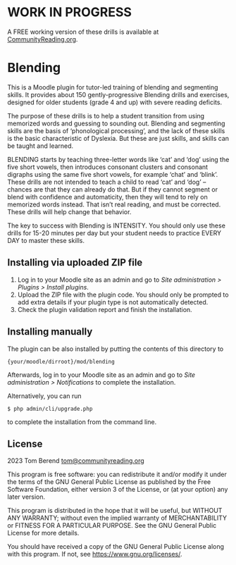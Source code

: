 # WORK IN PROGRESS #

A FREE working version of these drills is available at [CommunityReading.org](https://communityreading.org).

# Blending #

This is a Moodle plugin for tutor-led training of blending and segmenting skills.  It provides about 150 gently-progressive Blending drills and exercises, designed for older students (grade 4 and up) with severe reading deficits.

The purpose of these drills is to help a student transition from using memorized words and guessing to sounding out. Blending and segmenting skills are the basis of ‘phonological processing’, and the lack of these skills is the basic characteristic of Dyslexia. But these are just skills, and skills can be taught and learned.

BLENDING starts by teaching three-letter words like ‘cat’ and ‘dog’ using the five short vowels, then introduces consonant clusters and consonant digraphs using the same five short vowels, for example ‘chat’ and ‘blink’.  These drills are not intended to teach a child to read ‘cat’ and ‘dog’ – chances are that they can already do that. But if they cannot segment or blend with confidence and automaticity, then they will tend to rely on memorized words instead. That isn’t real reading, and must be corrected. These drills will help change that behavior.

The key to success with Blending is INTENSITY. You should only use these drills for 15-20 minutes per day but your student needs to practice EVERY DAY to master these skills.




## Installing via uploaded ZIP file ##

1. Log in to your Moodle site as an admin and go to _Site administration >
   Plugins > Install plugins_.
2. Upload the ZIP file with the plugin code. You should only be prompted to add
   extra details if your plugin type is not automatically detected.
3. Check the plugin validation report and finish the installation.

## Installing manually ##

The plugin can be also installed by putting the contents of this directory to

    {your/moodle/dirroot}/mod/blending

Afterwards, log in to your Moodle site as an admin and go to _Site administration >
Notifications_ to complete the installation.

Alternatively, you can run

    $ php admin/cli/upgrade.php

to complete the installation from the command line.

## License ##

2023 Tom Berend  <tom@communityreading.org>

This program is free software: you can redistribute it and/or modify it under
the terms of the GNU General Public License as published by the Free Software
Foundation, either version 3 of the License, or (at your option) any later
version.

This program is distributed in the hope that it will be useful, but WITHOUT ANY
WARRANTY; without even the implied warranty of MERCHANTABILITY or FITNESS FOR A
PARTICULAR PURPOSE.  See the GNU General Public License for more details.

You should have received a copy of the GNU General Public License along with
this program.  If not, see <https://www.gnu.org/licenses/>.
